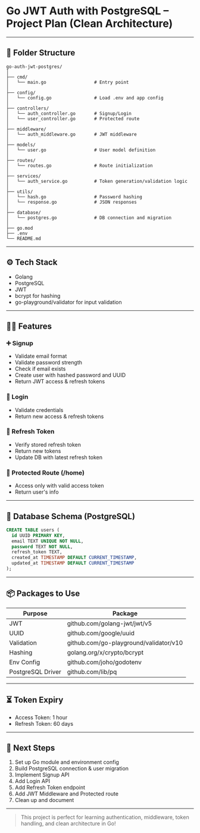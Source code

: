 # Go JWT Auth with PostgreSQL – Project Plan (Clean Architecture)

---

## 📁 Folder Structure

```
go-auth-jwt-postgres/
│
├── cmd/
│   └── main.go                  # Entry point
│
├── config/
│   └── config.go                # Load .env and app config
│
├── controllers/
│   └── auth_controller.go       # Signup/Login
│   └── user_controller.go       # Protected route
│
├── middleware/
│   └── auth_middleware.go       # JWT middleware
│
├── models/
│   └── user.go                  # User model definition
│
├── routes/
│   └── routes.go                # Route initialization
│
├── services/
│   └── auth_service.go          # Token generation/validation logic
│
├── utils/
│   └── hash.go                  # Password hashing
│   └── response.go              # JSON responses
│
├── database/
│   └── postgres.go              # DB connection and migration
│
├── go.mod
├── .env
└── README.md

```

---

## ⚙️ Tech Stack

- Golang
- PostgreSQL
- JWT
- bcrypt for hashing
- go-playground/validator for input validation

---

## 🧑‍💻 Features

### ➕ Signup

- Validate email format
- Validate password strength
- Check if email exists
- Create user with hashed password and UUID
- Return JWT access & refresh tokens

### 🔑 Login

- Validate credentials
- Return new access & refresh tokens

### 🔁 Refresh Token

- Verify stored refresh token
- Return new tokens
- Update DB with latest refresh token

### 🔐 Protected Route (/home)

- Access only with valid access token
- Return user's info

---

## 🧹 Database Schema (PostgreSQL)

```sql
CREATE TABLE users (
  id UUID PRIMARY KEY,
  email TEXT UNIQUE NOT NULL,
  password TEXT NOT NULL,
  refresh_token TEXT,
  created_at TIMESTAMP DEFAULT CURRENT_TIMESTAMP,
  updated_at TIMESTAMP DEFAULT CURRENT_TIMESTAMP
);
```

---

## 📦 Packages to Use

| Purpose           | Package                                |
| ----------------- | -------------------------------------- |
| JWT               | github.com/golang-jwt/jwt/v5           |
| UUID              | github.com/google/uuid                 |
| Validation        | github.com/go-playground/validator/v10 |
| Hashing           | golang.org/x/crypto/bcrypt             |
| Env Config        | github.com/joho/godotenv               |
| PostgreSQL Driver | github.com/lib/pq                      |

---

## ⏳ Token Expiry

- Access Token: 1 hour
- Refresh Token: 60 days

---

## 🚀 Next Steps

1. Set up Go module and environment config
2. Build PostgreSQL connection & user migration
3. Implement Signup API
4. Add Login API
5. Add Refresh Token endpoint
6. Add JWT Middleware and Protected route
7. Clean up and document

---

> This project is perfect for learning authentication, middleware, token handling, and clean architecture in Go!
